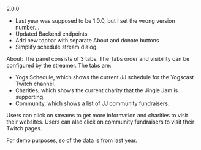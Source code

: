 2.0.0
- Last year was supposed to be 1.0.0, but I set the wrong version number...
- Updated Backend endpoints
- Add new topbar with separate About and donate buttons
- Simplify schedule stream dialog.

About:
The panel consists of 3 tabs.
The Tabs order and visibility can be configured by the streamer.
The tabs are:
- Yogs Schedule, which shows the current JJ schedule for the Yogscast Twitch channel.
- Charities, which shows the current charity that the Jingle Jam is supporting.
- Community, which shows a list of JJ community fundraisers.

Users can click on streams to get more information 
and charities to visit their websites.
Users can also click on community fundraisers to visit their Twitch pages.

For demo purposes, so of the data is from last year.
